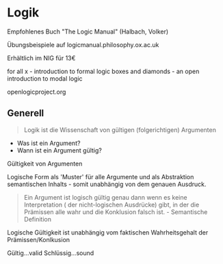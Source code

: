 # Logik

Empfohlenes Buch "The Logic Manual" (Halbach, Volker)

Übungsbeispiele auf logicmanual.philosophy.ox.ac.uk

Erhältlich im NIG für 13€

for all x - introduction to formal logic
boxes and diamonds - an open introduction to modal logic

openlogicproject.org


## Generell

> Logik ist die Wissenschaft von gültigen (folgerichtigen) Argumenten

* Was ist ein Argument?
* Wann ist ein Argument gültig?


Gültigkeit von Argumenten

Logische Form als 'Muster' für alle Argumente und als Abstraktion semantischen Inhalts - somit unabhängig von dem genauen Ausdruck.

> Ein Argument ist logisch gültig genau dann wenn es keine Interpretation ( der nicht-logischen Ausdrücke) gibt, in der die Prämissen alle wahr und die Konklusion falsch ist. - Semantische Definition


Logische Gültigkeit ist unabhängig vom faktischen Wahrheitsgehalt der Prämissen/Konlkusion

Gültig...valid
Schlüssig...sound
